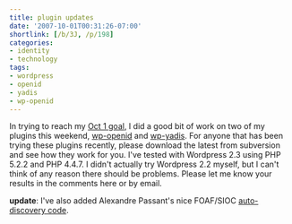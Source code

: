 ```yaml
---
title: plugin updates
date: '2007-10-01T00:31:26-07:00'
shortlink: [/b/3J, /p/198]
categories:
- identity
- technology
tags:
- wordpress
- openid
- yadis
- wp-openid
---
```

In trying to reach my [Oct 1 goal][], I did a good bit of work on two of my plugins this weekend, [wp-openid][] and
[wp-yadis][].  For anyone that has been trying these plugins recently, please download the latest from subversion and
see how they work for you.  I've tested with Wordpress 2.3 using PHP 5.2.2 and PHP 4.4.7.  I didn't actually try
Wordpress 2.2 myself, but I can't think of any reason there should be problems.  Please let me know your results in the
comments here or by email.

**update**: I've also added Alexandre Passant's nice FOAF/SIOC [auto-discovery code][].

[Oct 1 goal]: /2007/09/wordpress-openid-20-coming-soon
[wp-openid]: /projects/wpopenid/
[wp-yadis]: /projects/wp-yadis/
[auto-discovery code]: http://apassant.net/blog/2007/09/23/retrieving-foaf-profile-from-openid/
